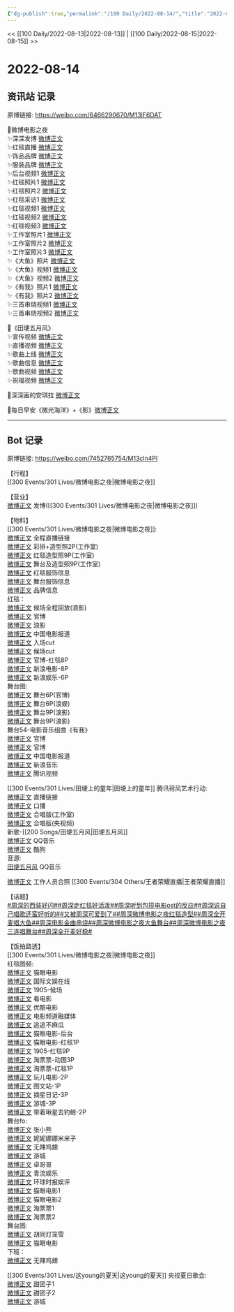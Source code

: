 ```yaml
---
{"dg-publish":true,"permalink":"/100 Daily/2022-08-14/","title":"2022-08-14","created":"2022-12-07T15:59:58.000+08:00","updated":"2023-01-09T19:13:46.386+08:00"}
---
```



<< [[100 Daily/2022-08-13\|2022-08-13]] | [[100 Daily/2022-08-15\|2022-08-15]] >>

# 2022-08-14

## 资讯站 记录

原博链接: https://weibo.com/6466290670/M13lF6DAT

🌟微博电影之夜  
✨深深发博 [微博正文](https://m.weibo.cn/6466290670/4802478001888566)  
✨红毯直播 [微博正文](https://m.weibo.cn/6466290670/4802383693481530)  
✨饰品品牌 [微博正文](https://m.weibo.cn/6466290670/4802473631942882)  
✨服装品牌 [微博正文](https://m.weibo.cn/6466290670/4802500673147329)  
✨后台视频1 [微博正文](https://m.weibo.cn/6466290670/4802424889672325)  
✨红毯照片1 [微博正文](https://m.weibo.cn/6466290670/4802424936339415)  
✨红毯照片2 [微博正文](https://m.weibo.cn/6466290670/4802452107304410)  
✨红毯采访1 [微博正文](https://m.weibo.cn/6466290670/4802425695242129)  
✨红毯视频1 [微博正文](https://m.weibo.cn/6466290670/4802425833132299)  
✨红毯视频2 [微博正文](https://m.weibo.cn/6466290670/4802426358467445)  
✨红毯视频3 [微博正文](https://m.weibo.cn/6466290670/4802428345518256)  
✨工作室照片1 [微博正文](https://m.weibo.cn/6466290670/4802403373679635)  
✨工作室照片2 [微博正文](https://m.weibo.cn/6466290670/4802432015538269)  
✨工作室照片3 [微博正文](https://m.weibo.cn/6466290670/4802490211504871)  
✨《大鱼》照片 [微博正文](https://m.weibo.cn/6466290670/4802454393199381)  
✨《大鱼》视频1 [微博正文](https://m.weibo.cn/6466290670/4802453466518577)  
✨《大鱼》视频2 [微博正文](https://m.weibo.cn/6466290670/4802454648783358)  
✨《有我》照片1 [微博正文](https://m.weibo.cn/6466290670/4802453922908458)  
✨《有我》照片2 [微博正文](https://m.weibo.cn/6466290670/4802455478474423)  
✨三首串烧视频1 [微博正文](https://m.weibo.cn/6466290670/4802475892148252)  
✨三首串烧视频2 [微博正文](https://m.weibo.cn/6466290670/4802474295431192)

🌟《田埂五月风》  
✨宣传视频 [微博正文](https://m.weibo.cn/6466290670/4802417390784520)  
✨直播视频 [微博正文](https://m.weibo.cn/6466290670/4802459023446047)  
✨歌曲上线 [微博正文](https://m.weibo.cn/6466290670/4802489792074251)  
✨歌曲信息 [微博正文](https://m.weibo.cn/6466290670/4802493949936523)  
✨歌曲视频 [微博正文](https://m.weibo.cn/6466290670/4802510894661688)  
✨祝福视频 [微博正文](https://m.weibo.cn/6466290670/4802524241202745)

🌟深深画的安琪拉 [微博正文](https://m.weibo.cn/6466290670/4802306791703972)

🌟每日早安《微光海洋》+《影》[微博正文](https://m.weibo.cn/6466290670/4802286939799982)

---
## Bot 记录

原博链接: https://weibo.com/7452765754/M13cln4PI

【行程】  
[[300 Events/301 Lives/微博电影之夜\|微博电影之夜]]

【营业】  
[微博正文](https://m.weibo.cn/1736988591/4802477561485139) 发博([[300 Events/301 Lives/微博电影之夜\|微博电影之夜]])

【物料】  
[[300 Events/301 Lives/微博电影之夜\|微博电影之夜]]:  
[微博正文](https://m.weibo.cn/6224077067/4802444506958817) 全程直播链接  
[微博正文](https://m.weibo.cn/7478855230/4802396644967533) 彩排+造型照2P(工作室)  
[微博正文](https://m.weibo.cn/7478855230/4802431391367988) 红毯造型照9P(工作室)  
[微博正文](https://m.weibo.cn/7478855230/4802488103080917) 舞台及造型照9P(工作室)  
[微博正文](https://m.weibo.cn/7710473200/4802485926232967) 红毯服饰信息  
[微博正文](https://m.weibo.cn/7710473200/4802495135878860) 舞台服饰信息  
[微博正文](https://m.weibo.cn/2043491874/4802466225325440) 品牌信息  
红毯：  
[微博正文](https://m.weibo.cn/1623886424/4802389171765691) 候场全程回放(浪影)  
[微博正文](https://m.weibo.cn/6224077067/4802424894393342) 官博  
[微博正文](https://m.weibo.cn/1623886424/4802423275918946) 浪影  
[微博正文](https://m.weibo.cn/1261788454/4802425758155563) 中国电影报道  
[微博正文](https://m.weibo.cn/1371117067/4802415078934203) 入场cut  
[微博正文](https://m.weibo.cn/1371117067/4802419848911261) 候场cut  
[微博正文](https://m.weibo.cn/6224077067/4802431633857191) 官博-红毯8P  
[微博正文](https://m.weibo.cn/1623886424/4802427204671778) 新浪电影-8P  
[微博正文](https://m.weibo.cn/1642591402/4802423539894484) 新浪娱乐-6P  
舞台图:  
[微博正文](https://m.weibo.cn/6224077067/4802452626872009) 舞台6P(官博)  
[微博正文](https://m.weibo.cn/1642591402/4802454032488205) 舞台6P(浪娱)  
[微博正文](https://m.weibo.cn/1623886424/4802450558813440) 舞台9P(浪影)  
[微博正文](https://m.weibo.cn/1623886424/4802494854865412) 舞台9P(浪影)  
舞台54-电影音乐组曲《有我》  
[微博正文](https://m.weibo.cn/6224077067/4802468980724376) 官博  
[微博正文](https://m.weibo.cn/6224077067/4802460197587431) 官博  
[微博正文](https://m.weibo.cn/1261788454/4802473905101372) 中国电影报道  
[微博正文](https://m.weibo.cn/1266269835/4802459207469190) 新浪音乐  
[微博正文](https://m.weibo.cn/2591595652/4802460911403834) 腾讯视频

[[300 Events/301 Lives/田埂上的童年\|田埂上的童年]] 腾讯荷风艺术行动:  
[微博正文](https://m.weibo.cn/6567057075/4802456062525542) 直播链接  
[微博正文](https://m.weibo.cn/6567057075/4802411656387721) 口播  
[微博正文](https://m.weibo.cn/3246571812/4802509204357144) 合唱版(工作室)  
[微博正文](https://m.weibo.cn/7211561239/4646290342021469) 合唱版(央视频)  
新歌-[[200 Songs/田埂五月风\|田埂五月风]]  
[微博正文](https://m.weibo.cn/2169129705/4802487061842858) QQ音乐  
[微博正文](https://m.weibo.cn/1665103091/4802518397229832) 酷狗  
音源:  
[田埂五月风](https://weibo.cn/sinaurl?u=https%3A%2F%2Fi.y.qq.com%2Fv8%2Fplaysong.html%3Fsongid%3D371065712%26source%3Dyqq%23wechat_redirect) QQ音乐

[微博正文](https://m.weibo.cn/2650140011/4802143388964339) 工作人员合照 [[300 Events/304 Others/王者荣耀直播\|王者荣耀直播]]

【话题】  
[#周深的西装好闪#](https://s.weibo.com/weibo?q=%23%E5%91%A8%E6%B7%B1%E7%9A%84%E8%A5%BF%E8%A3%85%E5%A5%BD%E9%97%AA%23)[#周深走红毯好活泼#](https://s.weibo.com/weibo?q=%23%E5%91%A8%E6%B7%B1%E8%B5%B0%E7%BA%A2%E6%AF%AF%E5%A5%BD%E6%B4%BB%E6%B3%BC%23)[#周深听到包揽电影ost的反应#](https://s.weibo.com/weibo?q=%23%E5%91%A8%E6%B7%B1%E5%90%AC%E5%88%B0%E5%8C%85%E6%8F%BD%E7%94%B5%E5%BD%B1ost%E7%9A%84%E5%8F%8D%E5%BA%94%23)[#周深说自己唱歌还蛮好听的#](https://s.weibo.com/weibo?q=%23%E5%91%A8%E6%B7%B1%E8%AF%B4%E8%87%AA%E5%B7%B1%E5%94%B1%E6%AD%8C%E8%BF%98%E8%9B%AE%E5%A5%BD%E5%90%AC%E7%9A%84%23)[#又被周深可爱到了#](https://s.weibo.com/weibo?q=%23%E5%8F%88%E8%A2%AB%E5%91%A8%E6%B7%B1%E5%8F%AF%E7%88%B1%E5%88%B0%E4%BA%86%23)[#周深微博电影之夜红毯造型#](https://s.weibo.com/weibo?q=%23%E5%91%A8%E6%B7%B1%E5%BE%AE%E5%8D%9A%E7%94%B5%E5%BD%B1%E4%B9%8B%E5%A4%9C%E7%BA%A2%E6%AF%AF%E9%80%A0%E5%9E%8B%23)[#周深全开麦唱大鱼#](https://s.weibo.com/weibo?q=%23%E5%91%A8%E6%B7%B1%E5%85%A8%E5%BC%80%E9%BA%A6%E5%94%B1%E5%A4%A7%E9%B1%BC%23)[#周深电影金曲串烧#](https://s.weibo.com/weibo?q=%23%E5%91%A8%E6%B7%B1%E7%94%B5%E5%BD%B1%E9%87%91%E6%9B%B2%E4%B8%B2%E7%83%A7%23)[#周深微博电影之夜大鱼舞台#](https://s.weibo.com/weibo?q=%23%E5%91%A8%E6%B7%B1%E5%BE%AE%E5%8D%9A%E7%94%B5%E5%BD%B1%E4%B9%8B%E5%A4%9C%E5%A4%A7%E9%B1%BC%E8%88%9E%E5%8F%B0%23)[#周深微博电影之夜三连唱舞台#](https://s.weibo.com/weibo?q=%23%E5%91%A8%E6%B7%B1%E5%BE%AE%E5%8D%9A%E7%94%B5%E5%BD%B1%E4%B9%8B%E5%A4%9C%E4%B8%89%E8%BF%9E%E5%94%B1%E8%88%9E%E5%8F%B0%23)[#周深全开麦好稳#](https://s.weibo.com/weibo?q=%23%E5%91%A8%E6%B7%B1%E5%85%A8%E5%BC%80%E9%BA%A6%E5%A5%BD%E7%A8%B3%23)

【饭拍路透】  
[[300 Events/301 Lives/微博电影之夜\|微博电影之夜]]  
红毯图频:  
[微博正文](https://m.weibo.cn/2611607127/4802424550983188) 猫眼电影  
[微博正文](https://m.weibo.cn/1846116411/4802443269375072) 国际文娱在线  
[微博正文](https://m.weibo.cn/1635270132/4802424391342121) 1905-候场  
[微博正文](https://m.weibo.cn/1769684987/4802420708218567) 看电影  
[微博正文](https://m.weibo.cn/1677960582/4802421160938479) 优酷电影  
[微博正文](https://m.weibo.cn/3223747774/4802423740176029) 电影频道融媒体  
[微博正文](https://m.weibo.cn/5657474252/4802432980752172) 追追不麻瓜  
[微博正文](https://m.weibo.cn/2611607127/4802420741769393) 猫眼电影-后台  
[微博正文](https://m.weibo.cn/2611607127/4802421601606480) 猫眼电影-红毯1P  
[微博正文](https://m.weibo.cn/1635270132/4802430216962433) 1905-红毯9P  
[微博正文](https://m.weibo.cn/2095820504/4802421157271528) 淘票票-动图3P  
[微博正文](https://m.weibo.cn/2095820504/4802419931750436) 淘票票-红毯1P  
[微博正文](https://m.weibo.cn/2547827413/4802421317173524) 玩儿电影-2P  
[微博正文](https://m.weibo.cn/6987697229/4802428014697630) 图文站-1P  
[微博正文](https://m.weibo.cn/6859101100/4802425599039825) 摘星日记-3P  
[微博正文](https://m.weibo.cn/1801743981/4802423471739364) 游城-3P  
[微博正文](https://m.weibo.cn/3246571812/4802509204357144) 带着啾星去钓鲸-2P  
舞台fo:  
[微博正文](https://m.weibo.cn/1808376211/4802481462182431) 张小熊  
[微博正文](https://m.weibo.cn/1848110183/4802479130939573) 妮妮娜娜米米子  
[微博正文](https://m.weibo.cn/7495641082/4802471450378431) 无辣鸡翅  
[微博正文](https://m.weibo.cn/1801743981/4802499511326682) 游城  
[微博正文](https://m.weibo.cn/1596771247/4802450869978333) 卓哥哥  
[微博正文](https://m.weibo.cn/6192935507/4802452391985399) 青流娱乐  
[微博正文](https://m.weibo.cn/7442413095/4802457429083338) 环球时报娱评  
[微博正文](https://m.weibo.cn/2611607127/4802449129607531) 猫眼电影1  
[微博正文](https://m.weibo.cn/2611607127/4802450059956278) 猫眼电影2  
[微博正文](https://m.weibo.cn/2095820504/4802450375051240) 淘票票1  
[微博正文](https://m.weibo.cn/2095820504/4802455830795821) 淘票票2  
舞台图:  
[微博正文](https://m.weibo.cn/5352964966/4802460768535306) 胡同灯笼雪  
[微博正文](https://m.weibo.cn/2611607127/4802450450287032) 猫眼电影  
下班：  
[微博正文](https://m.weibo.cn/7495641082/4802454467905521) 无辣鸡翅

[[300 Events/301 Lives/这young的夏天\|这young的夏天]] 央视夏日歌会:  
[微博正文](https://m.weibo.cn/3751399435/4802322850645204) 甜团子1  
[微博正文](https://m.weibo.cn/3751399435/4802305260523106) 甜团子2  
[微博正文](https://m.weibo.cn/1801743981/4802340446798426) 游城
